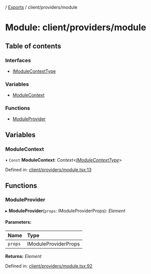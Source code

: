 [](../README.md) / [Exports](../modules.md) / client/providers/module

# Module: client/providers/module

## Table of contents

### Interfaces

- [IModuleContextType](../interfaces/client_providers_module.imodulecontexttype.md)

### Variables

- [ModuleContext](client_providers_module.md#modulecontext)

### Functions

- [ModuleProvider](client_providers_module.md#moduleprovider)

## Variables

### ModuleContext

• `Const` **ModuleContext**: *Context*<[*IModuleContextType*](../interfaces/client_providers_module.imodulecontexttype.md)\>

Defined in: [client/providers/module.tsx:13](https://github.com/onzag/itemize/blob/0569bdf2/client/providers/module.tsx#L13)

## Functions

### ModuleProvider

▸ **ModuleProvider**(`props`: IModuleProviderProps): *Element*

#### Parameters:

Name | Type |
:------ | :------ |
`props` | IModuleProviderProps |

**Returns:** *Element*

Defined in: [client/providers/module.tsx:92](https://github.com/onzag/itemize/blob/0569bdf2/client/providers/module.tsx#L92)
